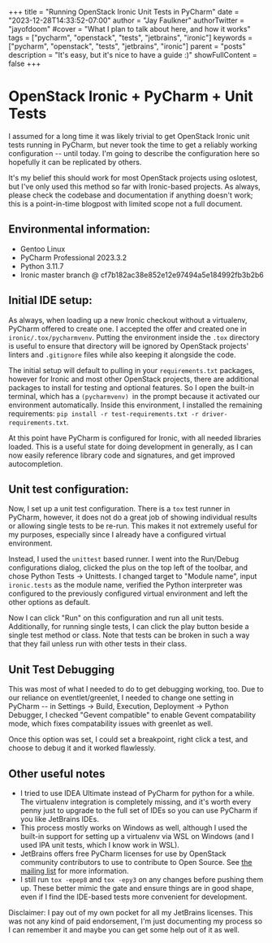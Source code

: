 +++
title = "Running OpenStack Ironic Unit Tests in PyCharm"
date = "2023-12-28T14:33:52-07:00"
author = "Jay Faulkner"
authorTwitter = "jayofdoom" 
#cover = "What I plan to talk about here, and how it works"
tags = ["pycharm", "openstack", "tests", "jetbrains", "ironic"]
keywords = ["pycharm", "openstack", "tests", "jetbrains", "ironic"]
parent = "posts"
description = "It's easy, but it's nice to have a guide :)"
showFullContent = false
+++
# OpenStack Ironic + PyCharm + Unit Tests

I assumed for a long time it was likely trivial to get OpenStack Ironic unit
tests running in PyCharm, but never took the time to get a reliably working
configuration -- until today. I'm going to describe the configuration here so
hopefully it can be replicated by others.

It's my belief this should work for most OpenStack projects using oslotest, but
I've only used this method so far with Ironic-based projects. As always, please
check the codebase and documentation if anything doesn't work; this is a
point-in-time blogpost with limited scope not a full document.

## Environmental information:
- Gentoo Linux
- PyCharm Professional 2023.3.2
- Python 3.11.7
- Ironic master branch @ cf7b182ac38e852e12e97494a5e184992fb3b2b6

## Initial IDE setup:
As always, when loading up a new Ironic checkout without a virtualenv, PyCharm
offered to create one. I accepted the offer and created one in
`ironic/.tox/pycharmvenv`. Putting the environment inside the `.tox` directory
is  useful to ensure that directory will be ignored by OpenStack projects'
linters and `.gitignore` files while also keeping it alongside the code.

The initial setup will default to pulling in your `requirements.txt` packages,
however for Ironic and most other OpenStack projects, there are additional
packages to install for testing and optional features. So I open the built-in
terminal, which has a `(pycharmvenv) `in the prompt because it activated our
environment automatically. Inside this environment, I installed the remaining
requirements:
`pip install -r test-requirements.txt -r driver-requirements.txt`. 

At this point have PyCharm is configured for Ironic, with all needed libraries
loaded. This is a useful state for doing development in generally, as I can now
easily reference library code and signatures, and get improved autocompletion.

## Unit test configuration:
Now, I set up a unit test configuration. There is a `tox` test runner in
PyCharm, however, it does not do a great job of showing individual results or
allowing single tests to be re-run. This makes it not extremely useful for my
purposes, especially since I already have a configured virtual environment.

Instead, I used the `unittest` based runner. I went into the Run/Debug
configurations dialog, clicked the plus on the top left of the toolbar, and
chose Python Tests -> Unittests. I changed target to "Module name", input
`ironic.tests` as the module name, verified the Python interpreter was
configured to the previously configured virtual environment and left the other
options as default.

Now I can click "Run" on this configuration and run all unit tests.
Additionally, for running single tests, I can click the play button beside a
single test method or class. Note that tests can be broken in such a way that
they fail unless run with other tests in their class.

## Unit Test Debugging
This was most of what I needed to do to get debugging working, too. Due to our
reliance on eventlet/greenlet, I needed to change one setting in PyCharm -- in
Settings -> Build, Execution, Deployment -> Python Debugger, I checked "Gevent
compatible" to enable Gevent compatability mode, which fixes compatability
issues with greenlet as well.

Once this option was set, I could set a breakpoint, right click a test, and
choose to debug it and it worked flawlessly.

## Other useful notes
- I tried to use IDEA Ultimate instead of PyCharm for python for a while. The
  virtualenv integration is completely missing, and it's worth every penny just
  to upgrade to the full set of IDEs so you can use PyCharm if you like
  JetBrains IDEs.
- This process mostly works on Windows as well, although I used the built-in
  support for setting up a virtualenv via WSL on Windows (and I used IPA unit
  tests, which I know work in WSL).
- JetBrains offers free PyCharm licenses for use by OpenStack community 
  contributors to use to contribute to Open Source. See 
  [the mailing list](https://lists.openstack.org/pipermail/openstack-discuss/2020-July/016039.html)
  for more information.
- I still run `tox -epep8` and `tox -epy3` on any changes before pushing
  them up. These better mimic the gate and ensure things are in good shape,
  even if I find the IDE-based tests more convenient for development.


Disclaimer: I pay out of my own pocket for all my JetBrains licenses. This was
not any kind of paid endorsement, I'm just documenting my process so I can
remember it and maybe you can get some help out of it as well.
